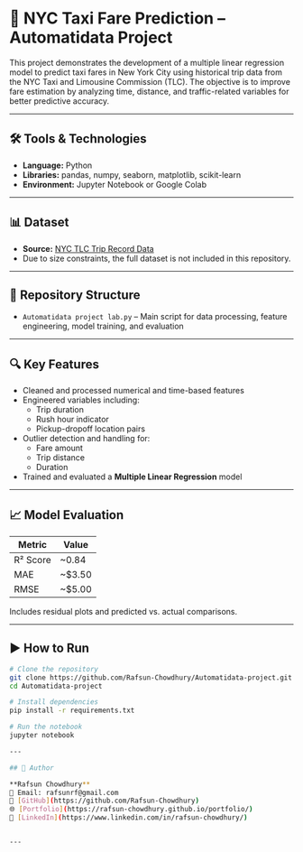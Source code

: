 # 🚕 NYC Taxi Fare Prediction – Automatidata Project

This project demonstrates the development of a multiple linear regression model to predict taxi fares in New York City using historical trip data from the NYC Taxi and Limousine Commission (TLC). The objective is to improve fare estimation by analyzing time, distance, and traffic-related variables for better predictive accuracy.

---

## 🛠️ Tools & Technologies
- **Language:** Python  
- **Libraries:** pandas, numpy, seaborn, matplotlib, scikit-learn  
- **Environment:** Jupyter Notebook or Google Colab

---

## 📊 Dataset
- **Source:** [NYC TLC Trip Record Data](https://www.nyc.gov/site/tlc/about/tlc-trip-record-data.page)  
- Due to size constraints, the full dataset is not included in this repository.

---

## 📁 Repository Structure
- `Automatidata project lab.py` – Main script for data processing, feature engineering, model training, and evaluation

---

## 🔍 Key Features
- Cleaned and processed numerical and time-based features
- Engineered variables including:
  - Trip duration
  - Rush hour indicator
  - Pickup-dropoff location pairs
- Outlier detection and handling for:
  - Fare amount
  - Trip distance
  - Duration
- Trained and evaluated a **Multiple Linear Regression** model

---

## 📈 Model Evaluation
| Metric | Value |
|--------|-------|
| R² Score | ~0.84 |
| MAE      | ~$3.50 |
| RMSE     | ~$5.00 |

Includes residual plots and predicted vs. actual comparisons.

---

## ▶️ How to Run

```bash
# Clone the repository
git clone https://github.com/Rafsun-Chowdhury/Automatidata-project.git
cd Automatidata-project

# Install dependencies
pip install -r requirements.txt

# Run the notebook
jupyter notebook

---

## 👤 Author

**Rafsun Chowdhury**  
📧 Email: rafsunrf@gmail.com  
🔗 [GitHub](https://github.com/Rafsun-Chowdhury)  
🌐 [Portfolio](https://rafsun-chowdhury.github.io/portfolio/)  
💼 [LinkedIn](https://www.linkedin.com/in/rafsun-chowdhury/)


---

